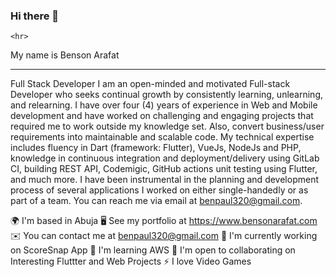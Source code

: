 ### Hi there 👋
```
<hr>
```
My name is Benson Arafat
<hr>

Full Stack Developer
I am an open-minded and motivated Full-stack Developer who seeks continual growth by consistently learning, unlearning, and relearning. I have over four (4) years of experience in Web and Mobile development and have worked on challenging and engaging projects that required me to work outside my knowledge set. Also, convert business/user requirements into maintainable and scalable code. My technical expertise includes fluency in Dart (framework: Flutter), VueJs, NodeJs and PHP, knowledge in continuous integration and deployment/delivery using GitLab CI, building REST API, Codemigic, GitHub actions unit testing using Flutter, and much more. I have been instrumental in the planning and development process of several applications I worked on either single-handedly or as part of a team. You can reach me via email at benpaul320@gmail.com.

🌍  I'm based in Abuja
🖥️  See my portfolio at https://www.bensonarafat.com
✉️  You can contact me at benpaul320@gmail.com
🚀  I'm currently working on ScoreSnap App
🧠  I'm learning AWS
🤝  I'm open to collaborating on Interesting Fluttter and Web Projects
⚡  I love Video Games

<!--
**Shegzzy/Shegzzy** is a ✨ _special_ ✨ repository because its `README.md` (this file) appears on your GitHub profile.

Here are some ideas to get you started:

- 🔭 I’m currently working on ...
- 🌱 I’m currently learning ...
- 👯 I’m looking to collaborate on ...
- 🤔 I’m looking for help with ...
- 💬 Ask me about ...
- 📫 How to reach me: ...
- 😄 Pronouns: ...
- ⚡ Fun fact: ...
-->
